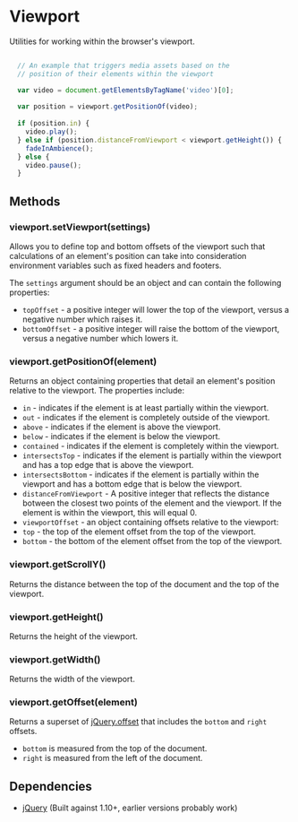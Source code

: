 Viewport
============================================


Utilities for working within the browser's viewport.

```javascript

  // An example that triggers media assets based on the 
  // position of their elements within the viewport

  var video = document.getElementsByTagName('video')[0];
  
  var position = viewport.getPositionOf(video);
  
  if (position.in) {
    video.play();
  } else if (position.distanceFromViewport < viewport.getHeight()) {
    fadeInAmbience();
  } else {
    video.pause();
  }

```


Methods
--------------------------------------------


### viewport.setViewport(settings)

Allows you to define top and bottom offsets of the viewport such that calculations of an element's position can take
into consideration environment variables such as fixed headers and footers.

The `settings` argument should be an object and can contain the following properties:

- `topOffset` - a positive integer will lower the top of the viewport, versus a negative number which raises it.
- `bottomOffset` - a positive integer will raise the bottom of the viewport, versus a negative number which lowers it.


### viewport.getPositionOf(element)

Returns an object containing properties that detail an element's position relative to the viewport. The properties include:

- `in` - indicates if the element is at least partially within the viewport.
- `out` - indicates if the element is completely outside of the viewport.
- `above` - indicates if the element is above the viewport.
- `below` - indicates if the element is below the viewport.
- `contained` - indicates if the element is completely within the viewport.
- `intersectsTop` - indicates if the element is partially within the viewport and has a top edge that is above the viewport.
- `intersectsBottom` - indicates if the element is partially within the viewport and has a bottom edge that is below the viewport.
- `distanceFromViewport` - A positive integer that reflects the distance botween the closest two points of the element and the viewport. If the element is within the viewport, this will equal 0.
- `viewportOffset` - an object containing offsets relative to the viewport:
 - `top` - the top of the element offset from the top of the viewport.
 - `bottom` - the bottom of the element offset from the top of the viewport.


### viewport.getScrollY()

Returns the distance between the top of the document and the top of the viewport.


### viewport.getHeight()

Returns the height of the viewport.


### viewport.getWidth()

Returns the width of the viewport.


### viewport.getOffset(element)

Returns a superset of [jQuery.offset](http://api.jquery.com/offset/) that includes the `bottom` and `right` offsets.
- `bottom` is measured from the top of the document.
- `right` is measured from the left of the document.


Dependencies
--------------------------------------------


- [jQuery](https://github.com/jquery/jquery) (Built against 1.10+, earlier versions probably work)
